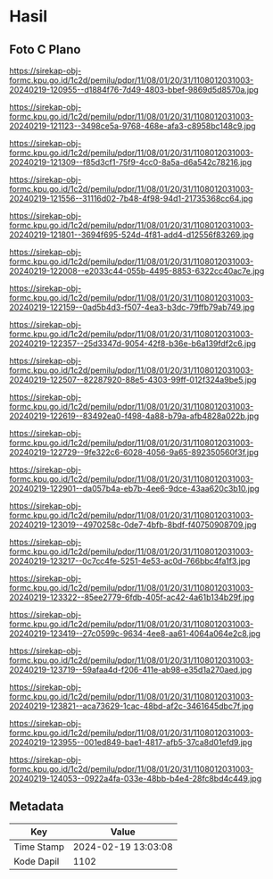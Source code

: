 # Hasil

## Foto C Plano

https://sirekap-obj-formc.kpu.go.id/1c2d/pemilu/pdpr/11/08/01/20/31/1108012031003-20240219-120955--d1884f76-7d49-4803-bbef-9869d5d8570a.jpg

https://sirekap-obj-formc.kpu.go.id/1c2d/pemilu/pdpr/11/08/01/20/31/1108012031003-20240219-121123--3498ce5a-9768-468e-afa3-c8958bc148c9.jpg

https://sirekap-obj-formc.kpu.go.id/1c2d/pemilu/pdpr/11/08/01/20/31/1108012031003-20240219-121309--f85d3cf1-75f9-4cc0-8a5a-d6a542c78216.jpg

https://sirekap-obj-formc.kpu.go.id/1c2d/pemilu/pdpr/11/08/01/20/31/1108012031003-20240219-121556--31116d02-7b48-4f98-94d1-21735368cc64.jpg

https://sirekap-obj-formc.kpu.go.id/1c2d/pemilu/pdpr/11/08/01/20/31/1108012031003-20240219-121801--3694f695-524d-4f81-add4-d12556f83269.jpg

https://sirekap-obj-formc.kpu.go.id/1c2d/pemilu/pdpr/11/08/01/20/31/1108012031003-20240219-122008--e2033c44-055b-4495-8853-6322cc40ac7e.jpg

https://sirekap-obj-formc.kpu.go.id/1c2d/pemilu/pdpr/11/08/01/20/31/1108012031003-20240219-122159--0ad5b4d3-f507-4ea3-b3dc-79ffb79ab749.jpg

https://sirekap-obj-formc.kpu.go.id/1c2d/pemilu/pdpr/11/08/01/20/31/1108012031003-20240219-122357--25d3347d-9054-42f8-b36e-b6a139fdf2c6.jpg

https://sirekap-obj-formc.kpu.go.id/1c2d/pemilu/pdpr/11/08/01/20/31/1108012031003-20240219-122507--82287920-88e5-4303-99ff-012f324a9be5.jpg

https://sirekap-obj-formc.kpu.go.id/1c2d/pemilu/pdpr/11/08/01/20/31/1108012031003-20240219-122619--83492ea0-f498-4a88-b79a-afb4828a022b.jpg

https://sirekap-obj-formc.kpu.go.id/1c2d/pemilu/pdpr/11/08/01/20/31/1108012031003-20240219-122729--9fe322c6-6028-4056-9a65-892350560f3f.jpg

https://sirekap-obj-formc.kpu.go.id/1c2d/pemilu/pdpr/11/08/01/20/31/1108012031003-20240219-122901--da057b4a-eb7b-4ee6-9dce-43aa620c3b10.jpg

https://sirekap-obj-formc.kpu.go.id/1c2d/pemilu/pdpr/11/08/01/20/31/1108012031003-20240219-123019--4970258c-0de7-4bfb-8bdf-f40750908709.jpg

https://sirekap-obj-formc.kpu.go.id/1c2d/pemilu/pdpr/11/08/01/20/31/1108012031003-20240219-123217--0c7cc4fe-5251-4e53-ac0d-766bbc4fa1f3.jpg

https://sirekap-obj-formc.kpu.go.id/1c2d/pemilu/pdpr/11/08/01/20/31/1108012031003-20240219-123322--85ee2779-6fdb-405f-ac42-4a61b134b29f.jpg

https://sirekap-obj-formc.kpu.go.id/1c2d/pemilu/pdpr/11/08/01/20/31/1108012031003-20240219-123419--27c0599c-9634-4ee8-aa61-4064a064e2c8.jpg

https://sirekap-obj-formc.kpu.go.id/1c2d/pemilu/pdpr/11/08/01/20/31/1108012031003-20240219-123719--59afaa4d-f206-411e-ab98-e35d1a270aed.jpg

https://sirekap-obj-formc.kpu.go.id/1c2d/pemilu/pdpr/11/08/01/20/31/1108012031003-20240219-123821--aca73629-1cac-48bd-af2c-3461645dbc7f.jpg

https://sirekap-obj-formc.kpu.go.id/1c2d/pemilu/pdpr/11/08/01/20/31/1108012031003-20240219-123955--001ed849-bae1-4817-afb5-37ca8d01efd9.jpg

https://sirekap-obj-formc.kpu.go.id/1c2d/pemilu/pdpr/11/08/01/20/31/1108012031003-20240219-124053--0922a4fa-033e-48bb-b4e4-28fc8bd4c449.jpg


## Metadata

| Key        | Value               |
| ---------- | ------------------- |
| Time Stamp | 2024-02-19 13:03:08 |
| Kode Dapil | 1102                |



